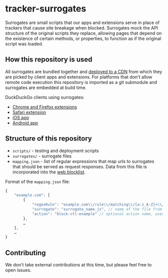 # tracker-surrogates

Surrogates are small scripts that our apps and extensions serve in place of trackers that cause site breakage when blocked. Surrogates mock the API structure of the original scripts they replace, allowing pages that depend on the existence of certain methods, or properties, to function as if the original script was loaded.

## How this repository is used

All surrogates are bundled together and [deployed to a CDN](https://duckduckgo.com/contentblocking.js?l=surrogates) from which they are picked by client apps and extensions.
For platforms that don't allow remote code execution this repository is imported as a git submodule and surrogates are embedded at build time.

DuckDuckGo clients using surrogates:
- [Chrome and Firefox extensions](https://github.com/duckduckgo/duckduckgo-privacy-extension)
- [Safari extension](https://github.com/duckduckgo/privacy-essentials-safari)
- [iOS app](https://github.com/duckduckgo/iOS)
- [Android app](https://github.com/duckduckgo/Android)

## Structure of this repository

- `scripts/` - testing and deployment scripts
- `surrogates/` - surrogate files
- `mapping.json` - list of regular expressions that map urls to surrogates that should be served as request responses. Data from this file is incorporated into the [web blocklist](https://github.com/duckduckgo/tracker-blocklists/tree/main/web).

Format of the `mapping.json` file:

```js
{
    "example.com": [
        {
            "regexRule": "example.com\\/rule\\/matching\\/[a-z_A-Z]+\\/file.js", // regular expression for matching urls
            "surrogate": "surrogate_name.js", // name of the file from the `surrogates/` folder
            "action": "block-ctl-example" // optional action name, used by the blocklist, indicating that this surrogate is meant for the Click To Load feature
        },
        …
    ],
    …
}
```

## Contributing

We don't take external contributions at this time, but please feel free to open issues.
